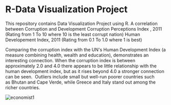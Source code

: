# R-Data Visualization Project

This repository contains Data Visualization Project using R.
A correlation between Corruption and Development
Corruption Perceptions Index , 2011 (Rating from 1 To 10 where 10 is the least corrupt nation)
Human Developement Index, 2011 (Rating from 0.1 To 1.0 where 1 is best)

Comparing the corruption index with the UN's Human Development Index (a measure combining health, wealth and education), demonstrates an interesting connection.
When the corruption index is between approximately 2.0 and 4.0 there appears to be little relationship with the human development index, but as it rises beyond 4.0 
a stronger connection can be seen. 
Outliers include small but well-run poorer countries such as Bhutan and Cape Verde, while Greece and Italy stand out among the richer countries.

![economist1](https://cloud.githubusercontent.com/assets/16829371/26755972/5220262a-4866-11e7-9bce-042e91bc48db.png)
